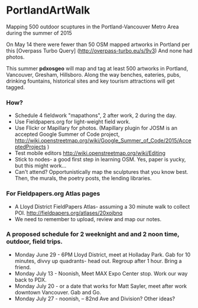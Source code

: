 # PortlandArtWalk
Mapping 500 outdoor scuptures in the Portland-Vancouver Metro Area during the summer of 2015


On May 14 there were fewer than 50 OSM mapped artworks in Portland per this [Overpass Turbo Query] (http://overpass-turbo.eu/s/9v3) And none had photos.

This summer **pdxosgeo** will map and tag at least 500 artworks in Portland, Vancouver, Gresham, Hillsboro. Along the way benches, eateries, pubs, drinking fountains, historical sites and key tourism attractions will get tagged.   


### How? 
- Schedule 4 fieldwork "mapathons", 2 after work, 2 during the day.
- Use Fieldpapers.org for light-weight field work.
- Use Flickr or Mapillary for photos. (Mapillary plugin for JOSM is an accepted Google Summer of Code project, http://wiki.openstreetmap.org/wiki/Google_Summer_of_Code/2015/AcceptedProjects )
- Test mobile editors http://wiki.openstreetmap.org/wiki/Editing
- Stick to nodes- a good first step in learning OSM. Yes, paper is yucky, but this might work...
- Can't attend?  Opportunistically map the sculptures that you know best. Then, the murals, the poetry posts, the lending libraries.

### For Fieldpapers.org Atlas pages
- A Lloyd District FieldPapers Atlas- assuming a 30 minute walk to collect POI. http://fieldpapers.org/atlases/20xojbnq
- We need to remember to upload, review and map our notes.  

### A proposed schedule for 2 weeknight and and 2 noon time, outdoor, field trips.

- Monday June 29 - 6PM Lloyd District, meet at Holladay Park. Gab for 10 minutes, divvy up quadrants- head out. Regroup after 1 hour.  Bring a friend.
- Monday July 13 - Noonish, Meet MAX Expo Center stop. Work our way back to PDX.
- Monday July 20 - or a date that works for Matt Sayler, meet after work downtown Vancouver. Gab and Go.
- Monday July 27 - noonish, – 82nd Ave and Division?  Other ideas?
